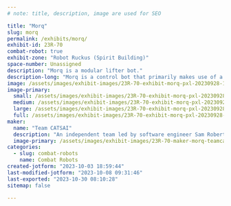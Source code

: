 ```yaml
---
# note: title, description, image are used for SEO

title: "Morq"
slug: morq
permalink: /exhibits/morq/
exhibit-id: 23R-70
combat-robot: true
exhibit-zone: "Robot Ruckus (Spirit Building)"
space-number: Unassigned
description: "Morq is a modular lifter bot."
description-long: "Morq is a control bot that primarily makes use of a lifter.  It has a 4WD drivetrain, with a focus on drive reliability and control over weapon power."
image: /assets/images/exhibit-images/23R-70-exhibit-morq-pxl-20230928-145329625-large.jpg
image-primary: 
  small: /assets/images/exhibit-images/23R-70-exhibit-morq-pxl-20230928-145329625-small.jpg
  medium: /assets/images/exhibit-images/23R-70-exhibit-morq-pxl-20230928-145329625-medium.jpg
  large: /assets/images/exhibit-images/23R-70-exhibit-morq-pxl-20230928-145329625-large.jpg
  full: /assets/images/exhibit-images/23R-70-exhibit-morq-pxl-20230928-145329625-full.jpg
maker: 
  name: "Team CATSAI"
  description: "An independent team led by software engineer Sam Roberti and supported by the Roberti family."
  image-primary: /assets/images/exhibit-images/23R-70-maker-morq-teamcatsailogo-medium.png
categories: 
  - slug: combat-robots
    name: Combat Robots
created-jotform: "2023-10-03 18:59:44"
last-modified-jotform: "2023-10-08 09:31:46"
last-exported: "2023-10-30 08:10:28"
sitemap: false

---
```

